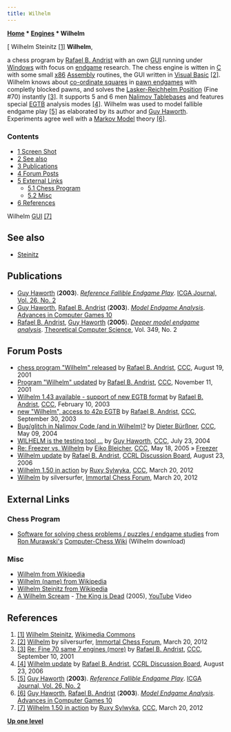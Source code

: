 ```yaml
---
title: Wilhelm
---
```

**[Home](Home "Home") \* [Engines](Engines "Engines") \* Wilhelm**



[ Wilhelm Steinitz <a id="cite-note-1" href="#cite-ref-1">[1]</a>
**Wilhelm**,  

a chess program by [Rafael B. Andrist](Rafael_B._Andrist "Rafael B. Andrist") with an own [GUI](GUI "GUI") running under [Windows](Windows "Windows") with focus on [endgame](Endgame "Endgame") research. The chess engine is witten in [C](C "C") with some small [x86](X86 "X86") [Assembly](Assembly "Assembly") routines, the GUI written in [Visual Basic](Basic#VB "Basic") <a id="cite-note-2" href="#cite-ref-2">[2]</a>. Wilhelm knows about [co-ordinate squares](Corresponding_Squares "Corresponding Squares") in [pawn endgames](Pawn_Endgame "Pawn Endgame") with completly blocked pawns, and solves the [Lasker-Reichhelm Position](Lasker-Reichhelm_Position "Lasker-Reichhelm Position") (Fine #70) instantly <a id="cite-note-3" href="#cite-ref-3">[3]</a>. It supports 5 and 6 men [Nalimov Tablebases](Nalimov_Tablebases "Nalimov Tablebases") and features special [EGTB](Endgame_Tablebases "Endgame Tablebases") analysis modes <a id="cite-note-4" href="#cite-ref-4">[4]</a>. Wilhelm was used to model fallible endgame play <a id="cite-note-5" href="#cite-ref-5">[5]</a> as elaborated by its author and [Guy Haworth](Guy_Haworth "Guy Haworth"). Experiments agree well with a [Markov Model](https://en.wikipedia.org/wiki/Markov_model) theory <a id="cite-note-6" href="#cite-ref-6">[6]</a>. 



### Contents


* [1 Screen Shot](#screen-shot)
* [2 See also](#see-also)
* [3 Publications](#publications)
* [4 Forum Posts](#forum-posts)
* [5 External Links](#external-links)
	+ [5.1 Chess Program](#chess-program)
	+ [5.2 Misc](#misc)
* [6 References](#references)






[](http://www.talkchess.com/forum/viewtopic.php?t=42946)
Wilhelm [GUI](GUI "GUI") <a id="cite-note-7" href="#cite-ref-7">[7]</a>



## See also


* [Steinitz](Steinitz "Steinitz")


## Publications


* [Guy Haworth](Guy_Haworth "Guy Haworth") (**2003**). *[Reference Fallible Endgame Play](http://centaur.reading.ac.uk/4550/)*. [ICGA Journal, Vol. 26, No. 2](ICGA_Journal#26_2 "ICGA Journal")
* [Guy Haworth](Guy_Haworth "Guy Haworth"), [Rafael B. Andrist](Rafael_B._Andrist "Rafael B. Andrist") (**2003**). *[Model Endgame Analysis](http://centaur.reading.ac.uk/4548/)*. [Advances in Computer Games 10](Advances_in_Computer_Games_10 "Advances in Computer Games 10")
* [Rafael B. Andrist](Rafael_B._Andrist "Rafael B. Andrist"), [Guy Haworth](Guy_Haworth "Guy Haworth") (**2005**). *[Deeper model endgame analysis](http://centaur.reading.ac.uk/4523/)*. [Theoretical Computer Science](https://en.wikipedia.org/wiki/Theoretical_Computer_Science_%28journal%29), Vol. 349, No. 2


## Forum Posts


* [chess program "Wilhelm" released](https://www.stmintz.com/ccc/index.php?id=184365) by [Rafael B. Andrist](Rafael_B._Andrist "Rafael B. Andrist"), [CCC](CCC "CCC"), August 19, 2001
* [Program "Wilhelm" updated](https://www.stmintz.com/ccc/index.php?id=196905) by [Rafael B. Andrist](Rafael_B._Andrist "Rafael B. Andrist"), [CCC](CCC "CCC"), November 11, 2001
* [Wilhelm 1.43 available - support of new EGTB format](https://www.stmintz.com/ccc/index.php?id=283417) by [Rafael B. Andrist](Rafael_B._Andrist "Rafael B. Andrist"), [CCC](CCC "CCC"), February 10, 2003
* [new "Wilhelm", access to 42p EGTB](https://www.stmintz.com/ccc/index.php?id=318675) by [Rafael B. Andrist](Rafael_B._Andrist "Rafael B. Andrist"), [CCC](CCC "CCC"), September 30, 2003
* [Bug/glitch in Nalimov Code (and in Wilhelm)?](https://www.stmintz.com/ccc/index.php?id=364329) by [Dieter Bürßner](Dieter_B%C3%BCr%C3%9Fner "Dieter Bürßner"), [CCC](CCC "CCC"), May 09, 2004
* [WILHELM is the testing tool ...](https://www.stmintz.com/ccc/index.php?id=378631) by [Guy Haworth](Guy_Haworth "Guy Haworth"), [CCC](CCC "CCC"), July 23, 2004
* [Re: Freezer vs. Wilhelm](https://www.stmintz.com/ccc/index.php?id=426728) by [Eiko Bleicher](Eiko_Bleicher "Eiko Bleicher"), [CCC](CCC "CCC"), May 18, 2005 » [Freezer](Freezer "Freezer")
* [Wilhelm update](http://kirill-kryukov.com/chess/discussion-board/viewtopic.php?f=6&t=785) by [Rafael B. Andrist](Rafael_B._Andrist "Rafael B. Andrist"), [CCRL Discussion Board](Computer_Chess_Forums "Computer Chess Forums"), August 23, 2006
* [Wilhelm 1.50 in action](http://www.talkchess.com/forum/viewtopic.php?t=42946) by [Ruxy Sylwyka](http://www.talkchess.com/forum/profile.php?mode=viewprofile&u=881), [CCC](CCC "CCC"), March 20, 2012
* [Wilhelm](http://immortalchess.net/forum/showthread.php?t=14614) by silversurfer, [Immortal Chess Forum](Computer_Chess_Forums "Computer Chess Forums"), March 20, 2012


## External Links


### Chess Program


* [Software for solving chess problems / puzzles / endgame studies](http://computer-chess.org/doku.php?id=computer_chess:wiki:lists:software_for_solving_chess_problems) from [Ron Murawski's](Ron_Murawski "Ron Murawski") [Computer-Chess Wiki](http://computer-chess.org/doku.php?id=home) (Wilhelm download)


### Misc


* [Wilhelm from Wikipedia](https://en.wikipedia.org/wiki/Wilhelm)
* [Wilhelm (name) from Wikipedia](https://en.wikipedia.org/wiki/Wilhelm_%28name%29)
* [Wilhelm Steinitz from Wikipedia](https://en.wikipedia.org/wiki/Wilhelm_Steinitz)
* [A Wilhelm Scream](https://en.wikipedia.org/wiki/A_Wilhelm_Scream) - [The King is Dead](https://en.wikipedia.org/wiki/Ruiner#The_King_is_Dead) (2005), [YouTube](https://en.wikipedia.org/wiki/YouTube) Video


 
## References


1. <a id="cite-ref-1" href="#cite-note-1">[1]</a> [Wilhelm Steinitz](https://en.wikipedia.org/wiki/Wilhelm_Steinitz), [Wikimedia Commons](https://en.wikipedia.org/wiki/Wikimedia_Commons)
2. <a id="cite-ref-2" href="#cite-note-2">[2]</a> [Wilhelm](http://immortalchess.net/forum/showthread.php?t=14614) by silversurfer, [Immortal Chess Forum](Computer_Chess_Forums "Computer Chess Forums"), March 20, 2012
3. <a id="cite-ref-3" href="#cite-note-3">[3]</a> [Re: Fine 70 same 7 engines (more)](https://www.stmintz.com/ccc/index.php?id=188245) by [Rafael B. Andrist](Rafael_B._Andrist "Rafael B. Andrist"), [CCC](CCC "CCC"), September 10, 2001
4. <a id="cite-ref-4" href="#cite-note-4">[4]</a> [Wilhelm update](http://kirill-kryukov.com/chess/discussion-board/viewtopic.php?f=6&t=785) by [Rafael B. Andrist](Rafael_B._Andrist "Rafael B. Andrist"), [CCRL Discussion Board](Computer_Chess_Forums "Computer Chess Forums"), August 23, 2006
5. <a id="cite-ref-5" href="#cite-note-5">[5]</a>  [Guy Haworth](Guy_Haworth "Guy Haworth") (**2003**). *[Reference Fallible Endgame Play](http://centaur.reading.ac.uk/4550/)*. [ICGA Journal, Vol. 26, No. 2](ICGA_Journal#26_2 "ICGA Journal")
6. <a id="cite-ref-6" href="#cite-note-6">[6]</a> [Guy Haworth](Guy_Haworth "Guy Haworth"), [Rafael B. Andrist](Rafael_B._Andrist "Rafael B. Andrist") (**2003**). *[Model Endgame Analysis](http://centaur.reading.ac.uk/4548/)*. [Advances in Computer Games 10](Advances_in_Computer_Games_10 "Advances in Computer Games 10")
7. <a id="cite-ref-7" href="#cite-note-7">[7]</a> [Wilhelm 1.50 in action](http://www.talkchess.com/forum/viewtopic.php?t=42946) by [Ruxy Sylwyka](http://www.talkchess.com/forum/profile.php?mode=viewprofile&u=881), [CCC](CCC "CCC"), March 20, 2012

**[Up one level](Engines "Engines")**







 
